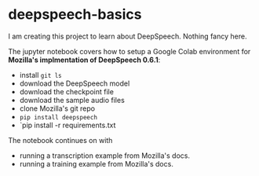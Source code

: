# deepspeech-basics
I am creating this project to learn about DeepSpeech.
Nothing fancy here.

The jupyter notebook covers how to setup a Google Colab environment for **Mozilla's implmentation of DeepSpeech 0.6.1**:
  * install `git ls`
  * download the DeepSpeech model
  * download the checkpoint file
  * download the sample audio files
  * clone Mozilla's git repo
  * `pip install deepspeech`
  * `pip install -r requirements.txt
  
The notebook continues on with 
  * running a transcription example from Mozilla's docs.
  * running a training example from Mozilla's docs.
  

